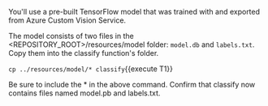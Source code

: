 You'll use a pre-built TensorFlow model that was trained with and exported from Azure Custom Vision Service.


The model consists of two files in the <REPOSITORY_ROOT>/resources/model folder: `model.db` and `labels.txt`. Copy them into the classify function's folder.

`cp ../resources/model/* classify`{{execute T1}}

Be sure to include the * in the above command. Confirm that classify now contains files named model.pb and labels.txt.